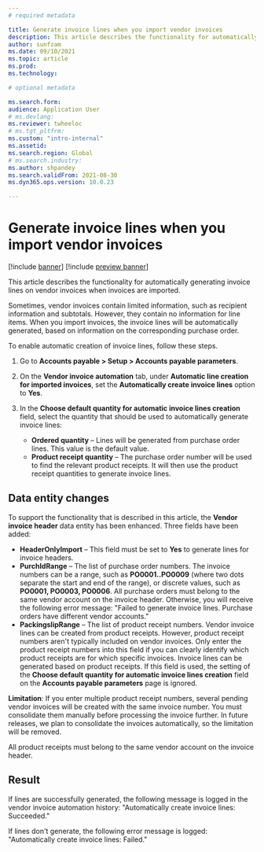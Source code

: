 ```yaml
---
# required metadata

title: Generate invoice lines when you import vendor invoices
description: This article describes the functionality for automatically generating invoice lines on vendor invoices when invoices are imported.
author: sunfzam
ms.date: 09/10/2021
ms.topic: article
ms.prod: 
ms.technology: 

# optional metadata

ms.search.form:  
audience: Application User
# ms.devlang: 
ms.reviewer: twheeloc
# ms.tgt_pltfrm: 
ms.custom: "intro-internal"
ms.assetid: 
ms.search.region: Global
# ms.search.industry: 
ms.author: shpandey
ms.search.validFrom: 2021-08-30
ms.dyn365.ops.version: 10.0.23

---
```


# Generate invoice lines when you import vendor invoices

[!include [banner](../includes/banner.md)]
[!include [preview banner](../includes/preview-banner.md)]

This article describes the functionality for automatically generating invoice lines on vendor invoices when invoices are imported.

Sometimes, vendor invoices contain limited information, such as recipient information and subtotals. However, they contain no information for line items. When you import invoices, the invoice lines will be automatically generated, based on information on the corresponding purchase order.

To enable automatic creation of invoice lines, follow these steps.

1.	Go to **Accounts payable \> Setup \> Accounts payable parameters**.
2.	On the **Vendor invoice automation** tab, under **Automatic line creation for imported invoices**, set the **Automatically create invoice lines** option to **Yes**. 
4.	In the **Choose default quantity for automatic invoice lines creation** field, select the quantity that should be used to automatically generate invoice lines:

    - **Ordered quantity** – Lines will be generated from purchase order lines. This value is the default value.
    - **Product receipt quantity** – The purchase order number will be used to find the relevant product receipts. It will then use the product receipt quantities to generate invoice lines.

## Data entity changes

To support the functionality that is described in this article, the **Vendor invoice header** data entity has been enhanced. Three fields have been added:

- **HeaderOnlyImport** – This field must be set to **Yes** to generate lines for invoice headers.
- **PurchIdRange** – The list of purchase order numbers. The invoice numbers can be a range, such as **PO0001..PO0009** (where two dots separate the start and end of the range), or discrete values, such as **PO0001, PO0003, PO0006**. All purchase orders must belong to the same vendor account on the invoice header. Otherwise, you will receive the following error message: "Failed to generate invoice lines. Purchase orders have different vendor accounts."
- **PackingslipRange** – The list of product receipt numbers. Vendor invoice lines can be created from product receipts. However, product receipt numbers aren't typically included on vendor invoices. Only enter the product receipt numbers into this field if you can clearly identify which product receipts are for which specific invoices. Invoice lines can be generated based on product receipts. If this field is used, the setting of the **Choose default quantity for automatic invoice lines creation** field on the **Accounts payable parameters** page is ignored. 

**Limitation**: If you enter multiple product receipt numbers, several pending vendor invoices will be created with the same invoice number. You must consolidate them manually before processing the invoice further. In future releases, we plan to consolidate the invoices automatically, so the limitation will be removed.

All product receipts must belong to the same vendor account on the invoice header.

## Result

If lines are successfully generated, the following message is logged in the vendor invoice automation history: "Automatically create invoice lines: Succeeded."

If lines don't generate, the following error message is logged: "Automatically create invoice lines: Failed."
